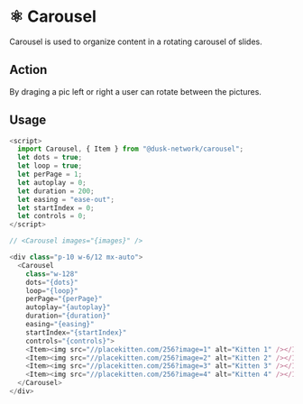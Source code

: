 # ⚛️ Carousel

Carousel is used to organize content in a rotating carousel of slides.

## Action

By draging a pic left or right a user can rotate between the pictures.

## Usage

```js
<script>
  import Carousel, { Item } from "@dusk-network/carousel";
  let dots = true;
  let loop = true;
  let perPage = 1;
  let autoplay = 0;
  let duration = 200;
  let easing = "ease-out";
  let startIndex = 0;
  let controls = 0;
</script>

// <Carousel images="{images}" />

<div class="p-10 w-6/12 mx-auto">
  <Carousel
    class="w-128"
    dots="{dots}"
    loop="{loop}"
    perPage="{perPage}"
    autoplay="{autoplay}"
    duration="{duration}"
    easing="{easing}"
    startIndex="{startIndex}"
    controls="{controls}">
    <Item><img src="//placekitten.com/256?image=1" alt="Kitten 1" /></Item>
    <Item><img src="//placekitten.com/256?image=2" alt="Kitten 2" /></Item>
    <Item><img src="//placekitten.com/256?image=3" alt="Kitten 3" /></Item>
    <Item><img src="//placekitten.com/256?image=4" alt="Kitten 4" /></Item>
  </Carousel>
</div>
```